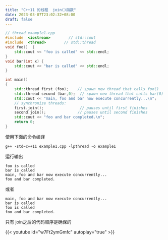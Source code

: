 ```yaml
---
title: "C++11 的线程  join()函数"
date: 2023-03-07T23:02:32+08:00
draft: false
---
```

```cpp
// thread example1.cpp
#include  <iostream>        // std::cout
#include  <thread>        // std::thread
void foo()  {
    std::cout << "foo is called" << std::endl;
}
void bar(int x) {
    std::cout << "bar is called" << std::endl;
}

int main()
{
    std::thread first (foo);    // spawn new thread that calls foo()
    std::thread second (bar,0);  // spawn new thread that calls bar(0)                                                 
    std::cout << "main, foo and bar now execute concurrently...\n";
    // synchronize threads:
    first.join();                // pauses until first finishes
    second.join();              // pauses until second finishes
    std::cout << "foo and bar completed.\n";
    return 0;
}
```
使用下面的命令编译

    g++ -std=c++11 example1.cpp -lpthread -o example1                                

运行输出

    foo is called
    bar is called
    main, foo and bar now execute concurrently...
    foo and bar completed.
或者

    main, foo and bar now execute concurrently...
    bar is called
    foo is called
    foo and bar completed.

只有 join之后的代码顺序是确保的

{{< youtube id="w7Ft2ymGmfc" autoplay="true" >}}

